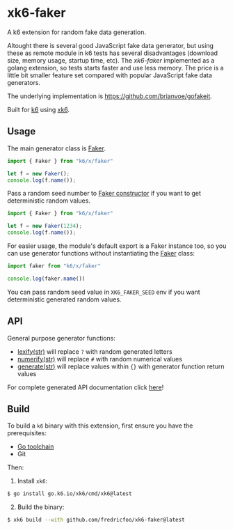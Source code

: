 # xk6-faker

A k6 extension for random fake data generation.

Altought there is several good JavaScript fake data generator, but using these as remote module in k6 tests has several disadvantages (download size, memory usage, startup time, etc). The *xk6-faker* implemented as a golang extension, so tests starts faster and use less memory. The price is a little bit smaller feature set compared with popular JavaScript fake data generators.

The underlying implementation is https://github.com/brianvoe/gofakeit.

Built for [k6](https://go.k6.io/k6) using [xk6](https://github.com/grafana/xk6).

## Usage

The main generator class is [Faker](docs/classes/faker.md).

```js
import { Faker } from "k6/x/faker"

let f = new Faker();
console.log(f.name());
```

Pass a random seed number to [Faker constructor](docs/classes/faker.md#constructor) if you want to get deterministic random values.

```js
import { Faker } from "k6/x/faker"

let f = new Faker(1234);
console.log(f.name());
```

For easier usage, the module's default export is a Faker instance too, so you can use generator functions without instantiating the [Faker](docs/classes/faker.md) class:

```js
import faker from "k6/x/faker"

console.log(faker.name())
```

You can pass random seed value in `XK6_FAKER_SEED` env if you want deterministic generated random values.

## API

General purpose generator functions:

 - [lexify(str)](docs/classes/faker.md#lexify) will replace `?` with random generated letters
 - [numerify(str)](docs/classes/faker.md#numerify) will replace `#` with random numerical values
 - [generate(str)](docs/classes/faker.md#generate) will replace values within `{}` with generator function return values

For complete generated API documentation click [here](docs/README.md)!

## Build

To build a `k6` binary with this extension, first ensure you have the prerequisites:

- [Go toolchain](https://go101.org/article/go-toolchain.html)
- Git

Then:

1. Install `xk6`:
  ```bash
  $ go install go.k6.io/xk6/cmd/xk6@latest
  ```

2. Build the binary:
  ```bash
  $ xk6 build --with github.com/fredricfoo/xk6-faker@latest
  ```
